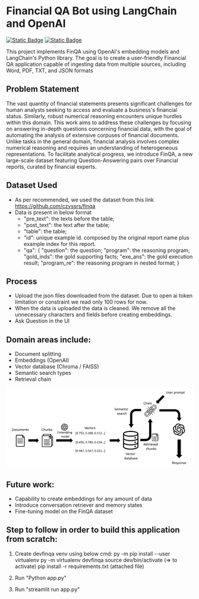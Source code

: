 # Financial QA Bot using LangChain and OpenAI 
<a href="https://github.com/userilyo/finqabotest"><img alt="Static Badge" src="https://img.shields.io/badge/github-black?style=flat-square&logo=github"></a> 
<a href="https://finappbotest.streamlit.app/"><img alt="Static Badge" src="https://img.shields.io/badge/Streamlit%20App-red?style=flat-square&logo=streamlit&labelColor=white"></a> 

This project implements FinQA using OpenAI's embedding models and LangChain's Python library. The goal is to create a user-friendly Financial QA application capable of ingesting data from multiple sources, including Word, PDF, TXT, and JSON formats


## Problem Statement

The vast quantity of financial statements presents significant challenges for human analysts seeking to access and evaluate a business's financial status. Similarly, robust numerical reasoning encounters unique hurdles within this domain. This work aims to address these challenges by focusing on answering in-depth questions concerning financial data, with the goal of automating the analysis of extensive corpuses of financial documents. Unlike tasks in the general domain, financial analysis involves complex numerical reasoning and requires an understanding of heterogeneous representations. To facilitate analytical progress, we introduce FinQA, a new large-scale dataset featuring Question-Answering pairs over Financial reports, curated by financial experts.

## Dataset Used

- As per recommended, we used the dataset from this link
  https://github.com/czyssrs/finqa
- Data is present in below format
  - "pre_text": the texts before the table;
  - "post_text": the text after the table;
  - "table": the table;
  - "id": unique example id. composed by the original report name plus example index for this report.
  - "qa": {
    "question": the question;
     "program": the reasoning program;
     "gold_inds": the gold supporting facts;
     "exe_ans": the gold execution result;
     "program_re": the reasoning program in nested format;
  }

## Process
- Upload the json files downloaded from the dataset. Due to open ai token limitation or constraint we read only 100 rows for now.
- When the data is uploaded the data is cleaned. We remove all the unnecessary characters and fields before creating embeddings.
- Ask Question in the UI

## Domain areas include:
- Document splitting
- Embeddings (OpenAI)
- Vector database (Chroma / FAISS)
- Semantic search types
- Retrieval chain

![Screenshot](images/framework.png)

## Future work:
- Capability to create embeddings for any amount of data 
- Introduce conversation retriever and memory states
- Fine-tuning model on the FinQA dataset

## Step to follow in order to build this application from scratch:
1. Create devfinqa venv using below cmd:
    py -m pip install --user virtualenv
    py -m virtualenv devfinqa
    source dev/bin/activate (=> to activate)
    pip install -r requirements.txt (attached file)

2. Run "Python app.py"

3. Run "streamlit run app.py"



